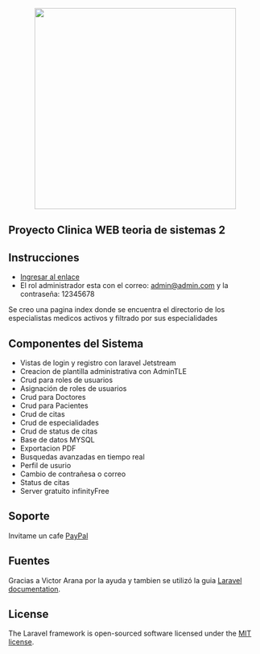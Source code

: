 <p align="center"><a href="https://laravel.com" target="_blank"><img src="https://raw.githubusercontent.com/laravel/art/master/logo-lockup/5%20SVG/2%20CMYK/1%20Full%20Color/laravel-logolockup-cmyk-red.svg" width="400"></a></p>

<p align="center">
<h2>Proyecto Clinica WEB teoria de sistemas 2</h2>
</p>

## Instrucciones

- [Ingresar al enlace](http://go-clinic-test.epizy.com/)
- El rol administrador esta con el correo: admin@admin.com y la contraseña: 12345678

Se creo una pagina index donde se encuentra el directorio de los especialistas medicos activos y filtrado por sus especialidades 

## Componentes del Sistema

- Vistas de login y registro con laravel Jetstream
- Creacion de plantilla administrativa con AdminTLE
- Crud para roles de usuarios 
- Asignación de roles de usuarios
- Crud para Doctores
- Crud para Pacientes
- Crud de citas
- Crud de especialidades
- Crud de status de citas
- Base de datos MYSQL
- Exportacion PDF 
- Busquedas avanzadas en tiempo real 
- Perfil de usurio
- Cambio de contrañesa o correo
- Status de citas 
- Server gratuito infinityFree

## Soporte

Invitame un cafe [PayPal](https://paypal.me/gabitoxp?locale.x=es_XC)

## Fuentes

Gracias a Victor Arana por la ayuda y tambien se utilizó la guia [Laravel documentation](https://laravel.com/docs/8.x).

## License

The Laravel framework is open-sourced software licensed under the [MIT license](https://opensource.org/licenses/MIT).
